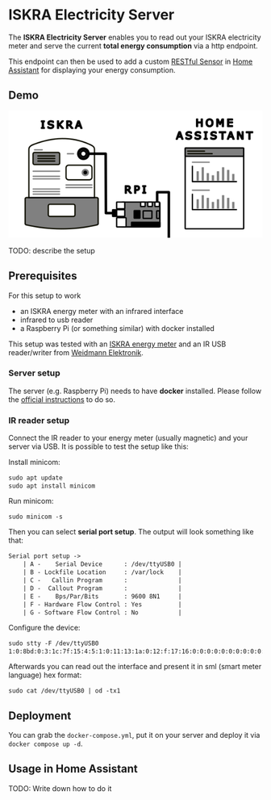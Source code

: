 # ISKRA Electricity Server

The **ISKRA Electricity Server** enables you to read out your ISKRA electricity meter and serve the current **total energy consumption** via a http endpoint.

This endpoint can then be used to add a custom [RESTful Sensor](https://www.home-assistant.io/integrations/sensor.rest/) in [Home Assistant](https://www.home-assistant.io/) for displaying your energy consumption.

## Demo

![schema](docs/setup.png)

TODO: describe the setup

## Prerequisites

For this setup to work

- an ISKRA energy meter with an infrared interface
- infrared to usb reader
- a Raspberry Pi (or something similar) with docker installed

This setup was tested with an [ISKRA energy meter](https://lackmann.de/hardware/elektrizitaetszaehler/MT175) and an IR USB reader/writer from [Weidmann Elektronik](https://shop.weidmann-elektronik.de/index.php?page=product&info=24).

### Server setup

The server (e.g. Raspberry Pi) needs to have **docker** installed. Please follow the [official instructions](https://docs.docker.com/engine/install/) to do so.

### IR reader setup

Connect the IR reader to your energy meter (usually magnetic) and your server via USB. It is possible to test the setup like this:

Install minicom:

```
sudo apt update
sudo apt install minicom
```

Run minicom:

```
sudo minicom -s
```

Then you can select **serial port setup**. The output will look something like that:

```
Serial port setup ->
    | A -    Serial Device      : /dev/ttyUSB0 |
    | B - Lockfile Location     : /var/lock    |
    | C -   Callin Program      :              |
    | D -  Callout Program      :              |
    | E -    Bps/Par/Bits       : 9600 8N1     |
    | F - Hardware Flow Control : Yes          |
    | G - Software Flow Control : No           |
```

Configure the device:

```
sudo stty -F /dev/ttyUSB0 1:0:8bd:0:3:1c:7f:15:4:5:1:0:11:13:1a:0:12:f:17:16:0:0:0:0:0:0:0:0:0:0:0:0:0:0:0:0
```

Afterwards you can read out the interface and present it in sml (smart meter language) hex format:

```
sudo cat /dev/ttyUSB0 | od -tx1
```

## Deployment

You can grab the `docker-compose.yml`, put it on your server and deploy it via `docker compose up -d`.

## Usage in Home Assistant

TODO: Write down how to do it
